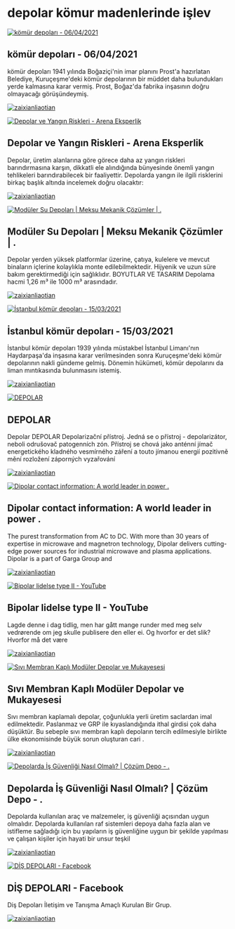 # depolar kömur madenlerinde işlev
<a href="https://mnn.zoosnet.net/LR/Chatpre.aspx?id=MNN94995150&p=https://topgrinding.com/" target="_blank">![kömür depoları - 06/04/2021](https://github.com/technlg/images/blob/main/9.jpg)</a>
## kömür depoları - 06/04/2021
kömür depoları 1941 yılında Boğaziçi'nin imar planını Prost'a hazırlatan Belediye, Kuruçeşme'deki kömür depolarının bir müddet daha bulundukları yerde kalmasına karar vermiş. Prost, Boğaz'da fabrika inşasının doğru olmayacağı görüşündeymiş.
<a href="https://mnn.zoosnet.net/LR/Chatpre.aspx?id=MNN94995150&p=https://topgrinding.com/" target="_blank"><img src="https://github.com/technlg/images/raw/main/chat11.jpg" alt="zaixianliaotian"/></a><a href="//whatsapp.shibangsoft.com/WhatsApp.php" ><img src="https://github.com/technlg/images/raw/main/chat11.png" alt=""></a>
<a href="https://mnn.zoosnet.net/LR/Chatpre.aspx?id=MNN94995150&p=https://topgrinding.com/" target="_blank">![Depolar ve Yangın Riskleri - Arena Eksperlik](https://github.com/technlg/images/blob/main/14.jpg)</a>
## Depolar ve Yangın Riskleri - Arena Eksperlik
Depolar, üretim alanlarına göre görece daha az yangın riskleri barındırmasına karşın, dikkatli ele alındığında bünyesinde önemli yangın tehlikeleri barındırabilecek bir faaliyettir. Depolarda yangın ile ilgili risklerini birkaç başlık altında incelemek doğru olacaktır: 
<a href="https://mnn.zoosnet.net/LR/Chatpre.aspx?id=MNN94995150&p=https://topgrinding.com/" target="_blank"><img src="https://github.com/technlg/images/raw/main/chat11.jpg" alt="zaixianliaotian"/></a><a href="//whatsapp.shibangsoft.com/WhatsApp.php" ><img src="https://github.com/technlg/images/raw/main/chat11.png" alt=""></a>
<a href="https://mnn.zoosnet.net/LR/Chatpre.aspx?id=MNN94995150&p=https://topgrinding.com/" target="_blank">![Modüler Su Depoları | Meksu Mekanik Çözümler | .](https://github.com/technlg/images/blob/main/45.jpg)</a>
## Modüler Su Depoları | Meksu Mekanik Çözümler | .
Depolar yerden yüksek platformlar üzerine, çatıya, kulelere ve mevcut binaların içlerine kolaylıkla monte edilebilmektedir. Hijyenik ve uzun süre bakım gerektirmediği için sağlıklıdır. BOYUTLAR VE TASARIM Depolama hacmi 1,26 m³ ile 1000 m³ arasındadır.
<a href="https://mnn.zoosnet.net/LR/Chatpre.aspx?id=MNN94995150&p=https://topgrinding.com/" target="_blank"><img src="https://github.com/technlg/images/raw/main/chat11.jpg" alt="zaixianliaotian"/></a><a href="//whatsapp.shibangsoft.com/WhatsApp.php" ><img src="https://github.com/technlg/images/raw/main/chat11.png" alt=""></a>
<a href="https://mnn.zoosnet.net/LR/Chatpre.aspx?id=MNN94995150&p=https://topgrinding.com/" target="_blank">![İstanbul kömür depoları - 15/03/2021](https://github.com/technlg/images/blob/main/21.jpg)</a>
## İstanbul kömür depoları - 15/03/2021
İstanbul kömür depoları 1939 yılında müstakbel İstanbul Limanı'nın Haydarpaşa'da inşasına karar verilmesinden sonra Kuruçeşme'deki kömür depolarının nakli gündeme gelmiş. Dönemin hükümeti, kömür depolarını da liman mıntıkasında bulunmasını istemiş.
<a href="https://mnn.zoosnet.net/LR/Chatpre.aspx?id=MNN94995150&p=https://topgrinding.com/" target="_blank"><img src="https://github.com/technlg/images/raw/main/chat11.jpg" alt="zaixianliaotian"/></a><a href="//whatsapp.shibangsoft.com/WhatsApp.php" ><img src="https://github.com/technlg/images/raw/main/chat11.png" alt=""></a>
<a href="https://mnn.zoosnet.net/LR/Chatpre.aspx?id=MNN94995150&p=https://topgrinding.com/" target="_blank">![DEPOLAR](https://github.com/technlg/images/blob/main/63.jpg)</a>
## DEPOLAR
Depolar DEPOLAR Depolarizační přístroj. Jedná se o přístroj - depolarizátor, neboli odrušovač patogenních zón. Přístroj se chová jako anténní jímač energetického kladného vesmírného záření a touto jímanou energií pozitivně mění rozložení záporných vyzařování 
<a href="https://mnn.zoosnet.net/LR/Chatpre.aspx?id=MNN94995150&p=https://topgrinding.com/" target="_blank"><img src="https://github.com/technlg/images/raw/main/chat11.jpg" alt="zaixianliaotian"/></a><a href="//whatsapp.shibangsoft.com/WhatsApp.php" ><img src="https://github.com/technlg/images/raw/main/chat11.png" alt=""></a>
<a href="https://mnn.zoosnet.net/LR/Chatpre.aspx?id=MNN94995150&p=https://topgrinding.com/" target="_blank">![Dipolar contact information: A world leader in power .](https://github.com/technlg/images/blob/main/21.jpg)</a>
## Dipolar contact information: A world leader in power .
The purest transformation from AC to DC. With more than 30 years of expertise in microwave and magnetron technology, Dipolar delivers cutting-edge power sources for industrial microwave and plasma applications. Dipolar is a part of Garga Group and
<a href="https://mnn.zoosnet.net/LR/Chatpre.aspx?id=MNN94995150&p=https://topgrinding.com/" target="_blank"><img src="https://github.com/technlg/images/raw/main/chat11.jpg" alt="zaixianliaotian"/></a><a href="//whatsapp.shibangsoft.com/WhatsApp.php" ><img src="https://github.com/technlg/images/raw/main/chat11.png" alt=""></a>
<a href="https://mnn.zoosnet.net/LR/Chatpre.aspx?id=MNN94995150&p=https://topgrinding.com/" target="_blank">![Bipolar lidelse type II - YouTube](https://github.com/technlg/images/blob/main/66.jpg)</a>
## Bipolar lidelse type II - YouTube
Lagde denne i dag tidlig, men har gått mange runder med meg selv vedrørende om jeg skulle publisere den eller ei. Og hvorfor er det slik? Hvorfor må det være
<a href="https://mnn.zoosnet.net/LR/Chatpre.aspx?id=MNN94995150&p=https://topgrinding.com/" target="_blank"><img src="https://github.com/technlg/images/raw/main/chat11.jpg" alt="zaixianliaotian"/></a><a href="//whatsapp.shibangsoft.com/WhatsApp.php" ><img src="https://github.com/technlg/images/raw/main/chat11.png" alt=""></a>
<a href="https://mnn.zoosnet.net/LR/Chatpre.aspx?id=MNN94995150&p=https://topgrinding.com/" target="_blank">![Sıvı Membran Kaplı Modüler Depolar ve Mukayesesi](https://github.com/technlg/images/blob/main/32.jpg)</a>
## Sıvı Membran Kaplı Modüler Depolar ve Mukayesesi
Sıvı membran kaplamalı depolar, çoğunlukla yerli üretim saclardan imal edilmektedir. Paslanmaz ve GRP ile kıyaslandığında ithal girdisi çok daha düşüktür. Bu sebeple sıvı membran kaplı depoların tercih edilmesiyle birlikte ülke ekonomisinde büyük sorun oluşturan cari .
<a href="https://mnn.zoosnet.net/LR/Chatpre.aspx?id=MNN94995150&p=https://topgrinding.com/" target="_blank"><img src="https://github.com/technlg/images/raw/main/chat11.jpg" alt="zaixianliaotian"/></a><a href="//whatsapp.shibangsoft.com/WhatsApp.php" ><img src="https://github.com/technlg/images/raw/main/chat11.png" alt=""></a>
<a href="https://mnn.zoosnet.net/LR/Chatpre.aspx?id=MNN94995150&p=https://topgrinding.com/" target="_blank">![Depolarda İş Güvenliği Nasıl Olmalı? | Çözüm Depo - .](https://github.com/technlg/images/blob/main/22.jpg)</a>
## Depolarda İş Güvenliği Nasıl Olmalı? | Çözüm Depo - .
Depolarda kullanılan araç ve malzemeler, iş güvenliği açısından uygun olmalıdır. Depolarda kullanılan raf sistemleri depoya daha fazla alan ve istifleme sağladığı için bu yapıların iş güvenliğine uygun bir şekilde yapılması ve çalışan kişiler için hayati bir unsur teşkil
<a href="https://mnn.zoosnet.net/LR/Chatpre.aspx?id=MNN94995150&p=https://topgrinding.com/" target="_blank"><img src="https://github.com/technlg/images/raw/main/chat11.jpg" alt="zaixianliaotian"/></a><a href="//whatsapp.shibangsoft.com/WhatsApp.php" ><img src="https://github.com/technlg/images/raw/main/chat11.png" alt=""></a>
<a href="https://mnn.zoosnet.net/LR/Chatpre.aspx?id=MNN94995150&p=https://topgrinding.com/" target="_blank">![DİŞ DEPOLARI - Facebook](https://github.com/technlg/images/blob/main/21.jpg)</a>
## DİŞ DEPOLARI - Facebook
Diş Depoları İletişim ve Tanışma Amaçlı Kurulan Bir Grup.
<a href="https://mnn.zoosnet.net/LR/Chatpre.aspx?id=MNN94995150&p=https://topgrinding.com/" target="_blank"><img src="https://github.com/technlg/images/raw/main/chat11.jpg" alt="zaixianliaotian"/></a><a href="//whatsapp.shibangsoft.com/WhatsApp.php" ><img src="https://github.com/technlg/images/raw/main/chat11.png" alt=""></a>
